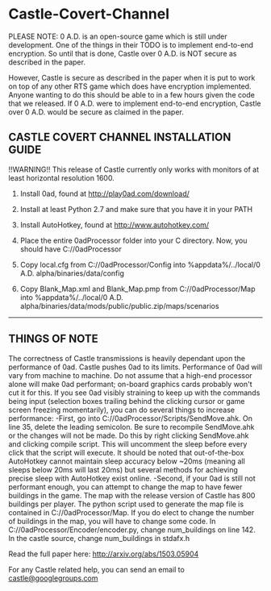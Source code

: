 # Castle-Covert-Channel

PLEASE NOTE:  0 A.D. is an open-source game which is still under development. One of the things in their TODO is to implement end-to-end encryption. So until that is done, Castle over 0 A.D. is NOT secure as described in the paper.

However, Castle is secure as described in the paper when it is put to work on top of any other RTS game which does have encryption implemented. Anyone wanting to do this should be able to in a few hours given the code that we released. If 0 A.D. were to implement end-to-end encryption, Castle over 0 A.D. would be secure as claimed in the paper.


CASTLE COVERT CHANNEL INSTALLATION GUIDE
-----------------------------------------------------------------

!!WARNING!!
This release of Castle currently only works with monitors of at least horizontal resolution 1600.


1. Install 0ad, found at http://play0ad.com/download/

2. Install at least Python 2.7 and make sure that you have it in your PATH

3. Install AutoHotkey, found at http://www.autohotkey.com/

4. Place the entire 0adProcessor folder into your C directory. Now, you should have C://0adProcessor

5. Copy local.cfg from C://0adProcessor/Config into %appdata%/../local/0 A.D. alpha/binaries/data/config

6. Copy Blank_Map.xml and Blank_Map.pmp from C://0adProcessor/Map into %appdata%/../local/0 A.D. alpha/binaries/data/mods/public/public.zip/maps/scenarios


----------------------------------------------------------------
THINGS OF NOTE
----------------------------------------------------------------
The correctness of Castle transmissions is heavily dependant upon the performance of 0ad. Castle pushes 0ad to its limits. Performance of 0ad will vary from machine to machine. Do not assume that a high-end processor alone will make 0ad performant; on-board graphics cards probably won't cut it for this. If you see 0ad visibly straining to keep up with the commands being input (selection boxes trailing behind the clicking cursor or game screen freezing momentarily), you can do several things to increase performance:
	-First, go into C://0adProcessor/Scripts/SendMove.ahk. On line 35, delete the leading semicolon. Be sure to recompile SendMove.ahk or the changes will not be made. Do this by right clicking SendMove.ahk and clicking compile script. This will uncomment the sleep before every click that the script will execute. It should be noted that out-of-the-box AutoHotkey cannot maintain sleep accuracy below ~20ms (meaning all sleeps below 20ms will last 20ms) but several methods for achieving precise sleep with AutoHotkey exist online.
	-Second, if your 0ad is still not performant enough, you can attempt to change the map to have fewer buildings in the game. The map with the release version of Castle has 800 buildings per player. The python script used to generate the map file is contained in C://0adProcessor/Map. If you do elect to change the number of buildings in the map, you will have to change some code. In C://0adProcessor/Encoder/encoder.py, change num_buildings on line 142. In the castle source, change num_buildings in stdafx.h
	

Read the full paper here: http://arxiv.org/abs/1503.05904

For any Castle related help, you can send an email to castle@googlegroups.com


